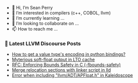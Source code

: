- 👋 Hi, I’m Sean Perry
- 👀 I’m interested in compilers (c++, COBOL, llvm)
- 🌱 I’m currently learning ...
- 💞️ I’m looking to collaborate on ...
- 📫 How to reach me ...

<!---
s66perry/s66perry is a ✨ special ✨ repository because its `README.md` (this file) appears on your GitHub profile.
You can click the Preview link to take a look at your changes.
--->
### 📕 Latest LLVM Discourse Posts

<!-- DISCOURSE-LLVM:START -->
- [How to get a value type&#39;s encoding in python bindings?](https://discourse.llvm.org/t/how-to-get-a-value-types-encoding-in-python-bindings/70902#post_6)
- [Myterious soft-float output in LTO cache](https://discourse.llvm.org/t/myterious-soft-float-output-in-lto-cache/70753#post_16)
- [RFC: Enforcing Bounds Safety in C &lpar;-fbounds-safety&rpar;](https://discourse.llvm.org/t/rfc-enforcing-bounds-safety-in-c-fbounds-safety/70854?page=2#post_32)
- [Merge relocation sections with linker script in lld](https://discourse.llvm.org/t/merge-relocation-sections-with-linker-script-in-lld/70936#post_1)
- [Error when including &quot;llvm/ADT/APFloat.h&quot; in Kaleidoscope](https://discourse.llvm.org/t/error-when-including-llvm-adt-apfloat-h-in-kaleidoscope/70920#post_5)
<!-- DISCOURSE-LLVM:END -->
